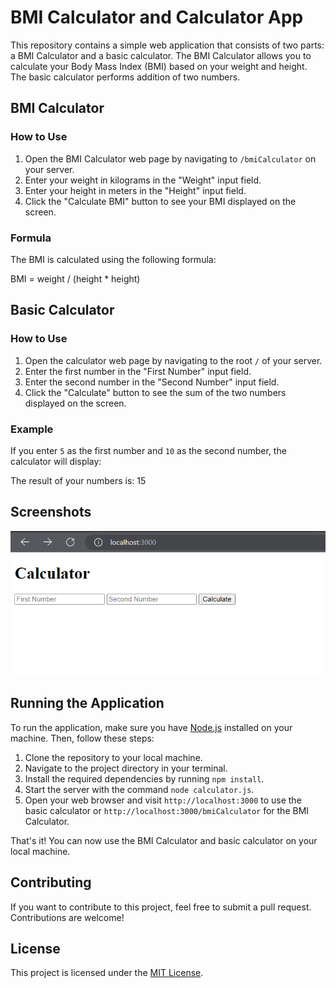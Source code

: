 # BMI Calculator and Calculator App

This repository contains a simple web application that consists of two parts: a BMI Calculator and a basic calculator. The BMI Calculator allows you to calculate your Body Mass Index (BMI) based on your weight and height. The basic calculator performs addition of two numbers.

## BMI Calculator

### How to Use

1. Open the BMI Calculator web page by navigating to `/bmiCalculator` on your server.
2. Enter your weight in kilograms in the "Weight" input field.
3. Enter your height in meters in the "Height" input field.
4. Click the "Calculate BMI" button to see your BMI displayed on the screen.

### Formula

The BMI is calculated using the following formula:

BMI = weight / (height * height)


## Basic Calculator

### How to Use

1. Open the calculator web page by navigating to the root `/` of your server.
2. Enter the first number in the "First Number" input field.
3. Enter the second number in the "Second Number" input field.
4. Click the "Calculate" button to see the sum of the two numbers displayed on the screen.

### Example

If you enter `5` as the first number and `10` as the second number, the calculator will display:

The result of your numbers is: 15


## Screenshots

![BMI Calculator](capture.png)

## Running the Application

To run the application, make sure you have [Node.js](https://nodejs.org/) installed on your machine. Then, follow these steps:

1. Clone the repository to your local machine.
2. Navigate to the project directory in your terminal.
3. Install the required dependencies by running `npm install`.
4. Start the server with the command `node calculator.js`.
5. Open your web browser and visit `http://localhost:3000` to use the basic calculator or `http://localhost:3000/bmiCalculator` for the BMI Calculator.

That's it! You can now use the BMI Calculator and basic calculator on your local machine.

## Contributing

If you want to contribute to this project, feel free to submit a pull request. Contributions are welcome!

## License

This project is licensed under the [MIT License](LICENSE).
